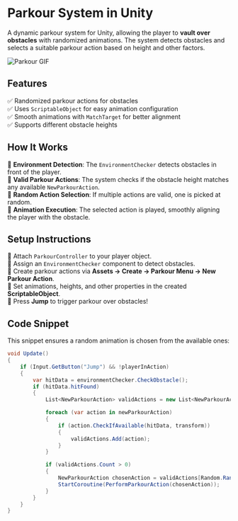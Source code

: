 # **Parkour System in Unity**  
A dynamic parkour system for Unity, allowing the player to **vault over obstacles** with randomized animations. The system detects obstacles and selects a suitable parkour action based on height and other factors.  

![Parkour GIF](https://i.imgur.com/oWpaBbN.gif)  

## **Features**  
✅ Randomized parkour actions for obstacles  
✅ Uses `ScriptableObject` for easy animation configuration  
✅ Smooth animations with `MatchTarget` for better alignment  
✅ Supports different obstacle heights  

## **How It Works**  
🔹 **Environment Detection**: The `EnvironmentChecker` detects obstacles in front of the player.  
🔹 **Valid Parkour Actions**: The system checks if the obstacle height matches any available `NewParkourAction`.  
🔹 **Random Action Selection**: If multiple actions are valid, one is picked at random.  
🔹 **Animation Execution**: The selected action is played, smoothly aligning the player with the obstacle.  

## **Setup Instructions**  
🔹 Attach `ParkourController` to your player object.  
🔹 Assign an `EnvironmentChecker` component to detect obstacles.  
🔹 Create parkour actions via **Assets → Create → Parkour Menu → New Parkour Action**.  
🔹 Set animations, heights, and other properties in the created **ScriptableObject**.  
🔹 Press **Jump** to trigger parkour over obstacles!  

## **Code Snippet**  
This snippet ensures a random animation is chosen from the available ones:  

```csharp
void Update()
{
    if (Input.GetButton("Jump") && !playerInAction)
    {
        var hitData = environmentChecker.CheckObstacle();
        if (hitData.hitFound)
        {
            List<NewParkourAction> validActions = new List<NewParkourAction>();

            foreach (var action in newParkourAction)
            {
                if (action.CheckIfAvailable(hitData, transform))
                {
                    validActions.Add(action);
                }
            }

            if (validActions.Count > 0)
            {
                NewParkourAction chosenAction = validActions[Random.Range(0, validActions.Count)];
                StartCoroutine(PerformParkourAction(chosenAction));
            }
        }
    }
}

